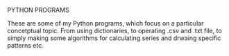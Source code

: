PYTHON PROGRAMS

These are some of my Python programs, which focus on a particular concetptual topic. From using dictionaries, to operating .csv and .txt file, to simply making some algorithms for calculating series and drwaing specific patterns etc.




